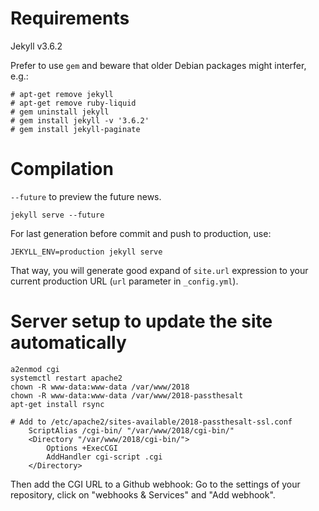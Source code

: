 # Requirements

Jekyll v3.6.2

Prefer to use `gem` and beware that older Debian packages might interfer, e.g.:

```
# apt-get remove jekyll
# apt-get remove ruby-liquid
# gem uninstall jekyll
# gem install jekyll -v '3.6.2'
# gem install jekyll-paginate
```

# Compilation

`--future` to preview the future news.

```
jekyll serve --future
```

For last generation before commit and push to production, use: 

```
JEKYLL_ENV=production jekyll serve
```

That way, you will generate good expand of `site.url` expression to your current production URL (`url` parameter in `_config.yml`). 

# Server setup to update the site automatically

```
a2enmod cgi
systemctl restart apache2
chown -R www-data:www-data /var/www/2018
chown -R www-data:www-data /var/www/2018-passthesalt
apt-get install rsync

# Add to /etc/apache2/sites-available/2018-passthesalt-ssl.conf
    ScriptAlias /cgi-bin/ "/var/www/2018/cgi-bin/"
    <Directory "/var/www/2018/cgi-bin/">
        Options +ExecCGI
        AddHandler cgi-script .cgi
    </Directory>

```

Then add the CGI URL to a Github webhook:
Go to the settings of your repository, click on "webhooks & Services" and "Add webhook".
